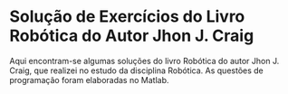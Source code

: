 # Solução de Exercícios do Livro Robótica do Autor Jhon J. Craig

Aqui encontram-se algumas soluções do livro Robótica do autor Jhon J. Craig, que realizei no estudo da disciplina Robótica. As questões de programação foram elaboradas no Matlab.
